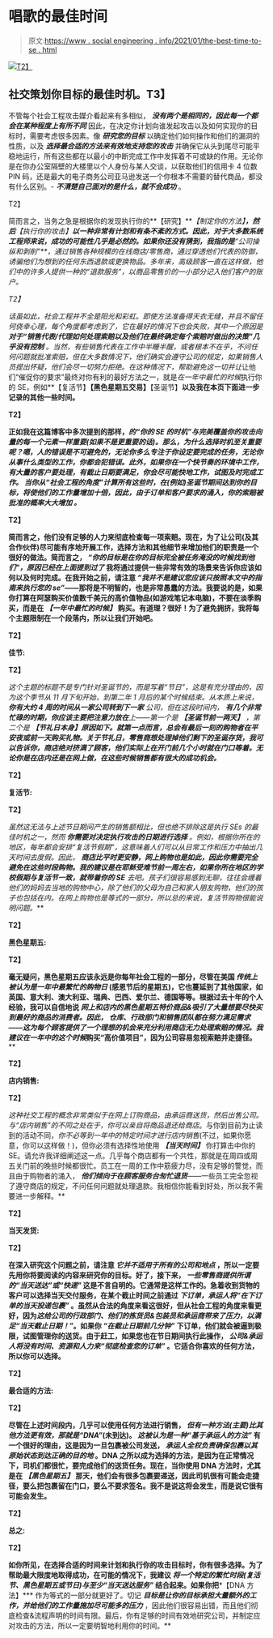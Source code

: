 # 唱歌的最佳时间

> 原文:[https://www . social engineering . info/2021/01/the-best-time-to-se . html](https://www.socialengineering.info/2021/01/the-best-time-to-se.html)

[![](../Images/55db27c38aff316877e10ac743508d46.png)T2】](https://1.bp.blogspot.com/-CnX0jfSRH68/X_eWUc91ESI/AAAAAAAALL0/AHk3p4GUop8tls1qIUdsMuLtZyjWpWeJACLcBGAsYHQ/s226/The%2BBest%2BTime%2BTo%2BSE.%2Bwww.socialengineers.net.jpg)

## **社交策划你目标的最佳时机。T3】**

不管每个社会工程攻击媒介看起来有多相似， ***没有两个是相同的，因此每一个都会在某种程度上有所不同*** 因此，在决定你计划向谁发起攻击以及如何实现你的目标时，需要考虑很多因素。像 ***研究您的目标*** 以确定他们如何操作和他们的漏洞的性质，以及 ***选择最合适的方法来有效地支持您的攻击*** 并确保它从头到尾尽可能平稳地运行，所有这些都在以最小的中断完成工作中发挥着不可或缺的作用。无论你是在你办公室隔壁的大楼里以个人身份与某人交谈，以获取他们的信用卡 4 位数 PIN 码，还是最大的电子商务公司亚马逊发送一个你根本不需要的替代商品，都没有什么区别。- ***不清楚自己面对的是什么，就不会成功*** 。

 T2】

简而言之，当务之急是根据你的发现执行你的**【研究】****【制定你的方法】**，然后**【执行你的攻击】**以一种非常有计划和有条不紊的方式。因此，对于大多数系统工程师来说，成功的可能性几乎是必然的。如果你还没有猜到，我指的是**“公司操纵和剥削”**，通过销售各种规模的在线商店/零售商，通过穿透他们代表的防御，诱骗他们为想到的任何东西退款或更换物品。多年来，高级顾客一直在这样做，他们中的许多人提供一种*的“退款服务”，以商品零售价的一小部分记入他们客户的账户。*

 *T2】*

*话虽如此，社会工程并不全是阳光和彩虹。即使方法准备得天衣无缝，并且不留任何侥幸心理，每个角度都考虑到了，它在最好的情况下也会失败，其中一个原因是 ***对于“销售代表/代理如何处理索赔以及他们在最终确定每个索赔时做出的决策”几乎没有控制*** 。当然，有些销售代表在工作中半睡半醒，或者根本不在乎，不问任何问题就批准索赔，但在大多数情况下，他们确实会遵守公司的规定，如果销售人员提出怀疑，他们会尽一切努力拒绝。在这种情况下，帮助避免这一切并让*让他们“催促你的要求”最终对你有利的最好方法之一，就是*在一年中最忙的时候*执行你的 SE，例如**【复活节】****【黑色星期五交易】****【圣诞节】**以及我在本页下面进一步记录的其他一些时间。**

 **T2】**

**正如我在这篇博客中多次提到的那样，*的“你的 SE 的时机”与完美覆盖你的攻击向量的每一个元素一样重要(如果不是更重要的话)。那么，为什么选择时机至关重要呢？嗯，人的错误是不可避免的，无论你多么专注于你设定要完成的任务，无论你从事什么类型的工作，你都会犯错误。此外，如果你在一个快节奏的环境中工作，有大量的客户要处理，有截止日期要满足，你会尽可能快地工作，试图及时完成工作。 ***当你从“社会工程的角度”计算所有这些时，在(例如)圣诞节期间达到你的目标，将使他们的工作量增加十倍，因此，由于订单和客户要求的涌入，你的索赔被批准的概率大大增加*** 。***

 **T2】**

**简而言之，他们没有足够的人力来彻底检查每一项索赔。现在，为了让公司(及其合作伙伴)尽可能有序地开展工作，选择方法和其他细节来增加他们的职责是一个很好的做法。简而言之， ***“你的目标是在你的目标完全被任务淹没的时候找到他们”，原因已经在上面提到过了*** 我将通过提供一些非常有效的场景来告诉你应该如何以及何时完成。在我开始之前，请注意 ***“我并不是建议您应该只按照本文中的指南来执行您的 se”***——那将是不明智的，也是非常愚蠢的方法。我要说的是，如果你打算在阿瑟购买价值数千美元的高价值物品(如游戏笔记本电脑)，不要在淡季购买，而是在 ***【一年中最忙的时候】*** 购买。有道理？很好！为了避免拥挤，我将每个主题限制在一个段落内，所以让我们开始吧。**

 **T2】**

****佳节:****

 **T2】**

**这个主题的标题不是专门针对圣诞节的，而是写着*“节日”，这是有充分理由的，因为这个季节从 11 月下旬开始，到第二年 1 月后的某个时候结束。从本质上来说， ***你有大约 4 周的时间从一家公司转到下一家*** 公司，但在这段时间内， ***有几个非常忙碌的时期，你应该主要把注意力放在****上——第一个是 ***【圣诞节前一两天】*** ，第二个是 ***【节礼日本身】*原因如下。就第一点而言，总会有最后一刻的购物者在平安夜或前一天购买礼物。关于节礼日，零售商想处理掉他们剩下的圣诞存货，我可以告诉你，商店绝对挤满了顾客，他们实际上在开门前几个小时就在门口等着。无论你是在店内还是在网上做，在这些时候销售都有很大的成功机会。******

 **T2】**

****复活节:****

 **T2】**

**虽然这无法与上述节日期间产生的销售额相比，但也绝不排除这是执行 SEs 的最佳时机之一，然而 ***你需要对决定执行攻击的日期进行选择*** 。例如，根据你所在的地区，每年都会安排*“复活节假期”，这意味着人们可以从日常工作和压力中抽出几天时间去度假。因此， ***商店比平时更安静，网上购物也是如此，因此你需要完全避免在这些时段购物。我的建议是在耶稣受难节前一周左右，如果你所在地区的学校假期与复活节一致，就带着你的 SE*** 去吧。孩子们很容易感到无聊，往往会缠着他们的妈妈去当地的购物中心，除了他们的父母为自己和家人朋友购物，他们的孩子也包括在内。在网上购物也是等式的一部分，所以总的来说，复活节购物很能说明问题。***

 **T2】**

****黑色星期五:****

 **T2】**

**毫无疑问，黑色星期五应该永远是你每年社会工程的一部分，尽管在美国 ***传统上被认为是一年中最繁忙的购物日*** (感恩节后的星期五)，它也蔓延到了其他国家，如英国、意大利、澳大利亚、瑞典、巴西、爱尔兰、德国等等。根据过去十年的个人经验，我可以自信地说 ***网上和店内的黑色星期五特价商品&吸引了大量想要尽快买到最好的商品的消费者。因此， ***仓库、行政部门和销售团队都在努力满足需求***——这为每个顾客提供了一个理想的机会来充分利用商店无力处理索赔的情况。我建议在一年中的这个时候*购买“高价值项目”，因为公司容易忽视索赔并走捷径。******

 **T2】**

****店内销售:****

 **T2】**

**这种社交工程的概念非常类似于在网上订购商品，由承运商送货，然后出售公司。与*“店内销售”的不同之处在于，你可以亲自将商品退还给商店*。与你到目前为止读到的活动不同，*你不必等到一年中的特定时间才进行店内销售*(不过，如果你愿意，你可以这样做！)，但你必须有选择性地使用 ***【当天时间】*** 你打算击中你的 SE。请允许我详细阐述这一点。几乎每个商店都有一个共性，那就是在周四或周五关门前的晚些时候都很忙。员工在一周的工作中筋疲力尽，没有足够的警觉，而且由于购物者的涌入， ***他们倾向于在顾客服务台匆忙退货***——一些员工完全忽视了遵守商店的规定，不问任何问题就处理退款。我相信你能看到好处，所以我不需要进一步解释。**

 **T2】**

****当天发货:****

 **T2】**

**在深入研究这个问题之前，请注意 ***它并不适用于所有的公司和地点*** ，所以一定要先用你将要阅读的内容来研究你的目标。好了，接下来， ***一些零售商提供所谓的“当天送达”或“快递”*** 这是不言自明的。它通常是这样工作的。急着收到货物的客户可以选择当天交付服务，在某个截止时间之前通过 ***下订单，承运人将“在下订单的当天投递包裹”*** 。虽然从合法的角度来看这很好，但从社会工程的角度来看更好，因为*这给公司的行政部门、他们的拣货员&包装员和承运商带来了压力，以满足“当天截止日期！”*。如果你 ***“在截止日期前几分钟”*** 下订单，他们就会被逼到极限，试图管理你的送货。由于赶工，如果您也在节日期间执行此操作， ***公司&承运人将没有时间、资源和人力来“彻底检查您的订单”*** 。它适合你喜欢的任何方法，所以你可以选择。**

 **T2】**

****最合适的方法:****

 **T2】**

**尽管在上述时间段内，几乎可以使用任何方法进行销售， ***但有一种方法(主要)比其他方法更有效，那就是“DNA”***(未到达)。 ***这被认为是一种“基于承运人的方法”*** 有一个很好的理由，这是因为一旦包裹被公司发送， ***承运人全权负责确保包裹以其原始状态到达正确的目的地*** 。DNA 之所以成为选择的方法，是因为在正常情况下，司机们都很忙，要完成他们的送货任务。现在，当你使用 DNA 方法时，尤其是在 ***【黑色星期五】*** 那天，他们会有很多包裹要递送，因此司机很有可能会走捷径，要么把包裹留在门口，要么不要求签名。我不是说这将会发生，而是说它很有可能会发生。**

 **T2】**

****总之:****

 **T2】**

**如你所见，在选择合适的时间来计划和执行你的攻击目标时，你有很多选择。为了帮助最大限度地取得成功，在可能的情况下，我建议 ***将一个特定的繁忙时段(复活节、黑色星期五或节日)与至少“当天送达服务”*** 结合起来。如果你把***【DNA 方法】*** 作为等式的一部分就更好了。切记 ***目标是让你的目标承担大量额外的工作，并给他们的工作量施加尽可能多的压力*** ，因此他们很容易出错，而且他们彻底检查&流程声明的时间有限。最后，你有足够的时间有效地研究公司，并制定应对攻击的方法，所以一定要明智地利用你的时间。**